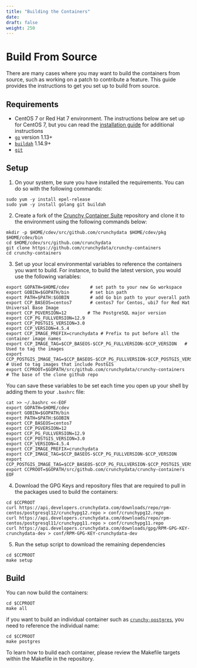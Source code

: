 ```yaml
---
title: "Building the Containers"
date:
draft: false
weight: 250
---
```


# Build From Source

There are many cases where you may want to build the containers from source,
such as working on a patch to contribute a feature. This guide provides the
instructions to get you set up to build from source.

## Requirements

- CentOS 7 or Red Hat 7 environment. The instructions below are set up for
CentOS 7, but you can read the [installation guide](/installation-guide/installation-guide)
for additional instructions
- [`go`](https://golang.org/) version 1.13+
- [`buildah`](https://buildah.io/) 1.14.9+
- [`git`](http://git-scm.org/)

## Setup

1. On your system, be sure you have installed the requirements. You can do so
with the following commands:

```shell
sudo yum -y install epel-release
sudo yum -y install golang git buildah
```

2. Create a fork of the [Crunchy Container Suite](https://github.com/CrunchyData/crunchy-containers)
repository and clone it to the environment using the following commands below:

```shell
mkdir -p $HOME/cdev/src/github.com/crunchydata $HOME/cdev/pkg $HOME/cdev/bin
cd $HOME/cdev/src/github.com/crunchydata
git clone https://github.com/crunchydata/crunchy-containers
cd crunchy-containers
```

3. Set up your local environmental variables to reference the containers you
want to build. For instance, to build the latest version, you would use the
following variables:

```shell
export GOPATH=$HOME/cdev        # set path to your new Go workspace
export GOBIN=$GOPATH/bin        # set bin path
export PATH=$PATH:$GOBIN        # add Go bin path to your overall path
export CCP_BASEOS=centos7       # centos7 for Centos, ubi7 for Red Hat Universal Base Image
export CCP_PGVERSION=12        # The PostgreSQL major version
export CCP_PG_FULLVERSION=12.9
export CCP_POSTGIS_VERSION=3.0
export CCP_VERSION=4.5.4
export CCP_IMAGE_PREFIX=crunchydata # Prefix to put before all the container image names
export CCP_IMAGE_TAG=$CCP_BASEOS-$CCP_PG_FULLVERSION-$CCP_VERSION   # Used to tag the images
export CCP_POSTGIS_IMAGE_TAG=$CCP_BASEOS-$CCP_PG_FULLVERSION-$CCP_POSTGIS_VERSION-$CCP_VERSION # Used to tag images that include PostGIS
export CCPROOT=$GOPATH/src/github.com/crunchydata/crunchy-containers    # The base of the clone github repo
```

You can save these variables to be set each time you open up your shell by
adding them to your `.bashrc` file:

```shell
cat >> ~/.bashrc <<-EOF
export GOPATH=$HOME/cdev
export GOBIN=$GOPATH/bin
export PATH=$PATH:$GOBIN
export CCP_BASEOS=centos7
export CCP_PGVERSION=12
export CCP_PG_FULLVERSION=12.9
export CCP_POSTGIS_VERSION=3.0
export CCP_VERSION=4.5.4
export CCP_IMAGE_PREFIX=crunchydata
export CCP_IMAGE_TAG=$CCP_BASEOS-$CCP_PG_FULLVERSION-$CCP_VERSION
export CCP_POSTGIS_IMAGE_TAG=$CCP_BASEOS-$CCP_PG_FULLVERSION-$CCP_POSTGIS_VERSION-$CCP_VERSION
export CCPROOT=$GOPATH/src/github.com/crunchydata/crunchy-containers
EOF
```

4. Download the GPG Keys and repository files that are required to pull in the
packages used to build the containers:

```shell
cd $CCPROOT
curl https://api.developers.crunchydata.com/downloads/repo/rpm-centos/postgresql12/crunchypg12.repo > conf/crunchypg12.repo
curl https://api.developers.crunchydata.com/downloads/repo/rpm-centos/postgresql11/crunchypg11.repo > conf/crunchypg11.repo
curl https://api.developers.crunchydata.com/downloads/gpg/RPM-GPG-KEY-crunchydata-dev > conf/RPM-GPG-KEY-crunchydata-dev
```

5. Run the setup script to download the remaining dependencies

```shell
cd $CCPROOT
make setup
```

## Build

You can now build the containers:

```shell
cd $CCPROOT
make all
```

if you want to build an individual container such as [`crunchy-postgres`](https://www.crunchydata.com/developers/download-postgres/containers/postgresql12), you need to reference the individual name:

```shell
cd $CCPROOT
make postgres
```

To learn how to build each container, please review the Makefile targets within
the Makefile in the repository.

